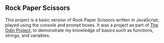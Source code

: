 ## Rock Paper Scissors

This project is a basic version of Rock Paper Scissors written in JavaScript, played using the console and prompt boxes.
It was a project as part of [The Odin Project](https://www.theodinproject.com), to demonstrate my knowledge of basics such as functions, strings, and variables.
